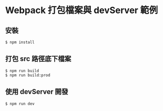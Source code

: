 # Webpack 打包檔案與 devServer 範例

## 安裝

```
$ npm install
```

## 打包 src 路徑底下檔案

```
$ npm run build
$ npm run build:prod
```

## 使用 devServer 開發

```
$ npm run dev
```